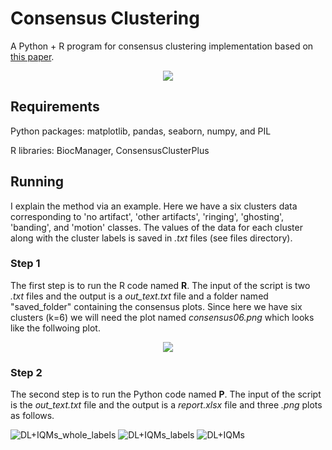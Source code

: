 # Consensus Clustering
A Python + R program for consensus clustering implementation based on  [this paper](https://link.springer.com/article/10.1023/A:1023949509487). 


<p align="center">
  <img src="https://user-images.githubusercontent.com/50635618/170316194-cf1be8b8-8772-4e28-b270-e2d75386ba8b.png"/>
</p>



## Requirements 
Python packages: matplotlib, pandas, seaborn, numpy, and PIL

R libraries: BiocManager, ConsensusClusterPlus


## Running
I explain the method via an example. Here we have a six clusters data corresponding to 'no artifact', 'other artifacts', 'ringing', 'ghosting', 'banding', and 'motion' classes. The values of the data for each cluster along with the cluster labels is saved in _.txt_ files (see files directory).

### Step 1
The first step is to run the R code named **R**. The input of the script is two _.txt_ files and the output is a _out_text.txt_ file and a folder named "saved_folder" containing the consensus plots. Since here we have six clusters (k=6) we will need the plot named _consensus06.png_ which looks like the follwoing plot. 


<p align="center">
  <img src="https://user-images.githubusercontent.com/50635618/170335825-e24077b5-5c93-41e2-b7e2-24699c0455ba.png"/>
</p>

### Step 2
The second step is to run the Python code named **P**. The input of the script is the _out_text.txt_ file and the output is a _report.xlsx_ file and three _.png_ plots as follows.   


![DL+IQMs_whole_labels](https://user-images.githubusercontent.com/50635618/170338243-5477bfac-39cd-43a5-8dca-dec3c5244bfd.png)
![DL+IQMs_labels](https://user-images.githubusercontent.com/50635618/170338266-1543ad6c-ecc6-47fa-96bc-2eb77666132d.png)
![DL+IQMs](https://user-images.githubusercontent.com/50635618/170338278-a4d1d2c1-6a94-46db-88b9-bafd4f6a826b.png)


